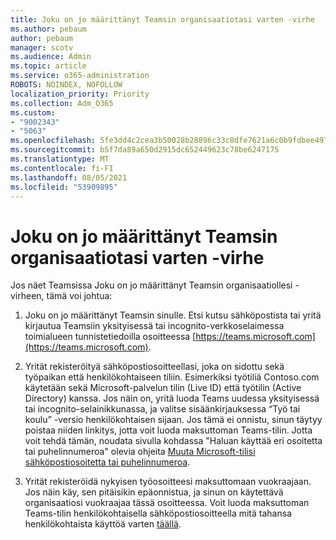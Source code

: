 ```yaml
---
title: Joku on jo määrittänyt Teamsin organisaatiotasi varten -virhe
ms.author: pebaum
author: pebaum
manager: scotv
ms.audience: Admin
ms.topic: article
ms.service: o365-administration
ROBOTS: NOINDEX, NOFOLLOW
localization_priority: Priority
ms.collection: Adm_O365
ms.custom:
- "9002343"
- "5063"
ms.openlocfilehash: 5fe3dd4c2cea3b50028b28896c33c8dfe7621a6c0b9fdbee4976dfb0e62c3f5d
ms.sourcegitcommit: b5f7da89a650d2915dc652449623c78be6247175
ms.translationtype: MT
ms.contentlocale: fi-FI
ms.lasthandoff: 08/05/2021
ms.locfileid: "53909895"
---
```

# <a name="someone-has-already-set-up-teams-for-your-organization-error"></a>Joku on jo määrittänyt Teamsin organisaatiotasi varten -virhe

Jos näet Teamsissa Joku on jo määrittänyt Teamsin organisaatiollesi -virheen, tämä voi johtua:

1. Joku on jo määrittänyt Teamsin sinulle. Etsi kutsu sähköpostista tai yritä kirjautua Teamsiin yksityisessä tai incognito-verkkoselaimessa toimialueen tunnistetiedoilla osoitteessa [https://teams.microsoft.com](https://teams.microsoft.com).

2. Yrität rekisteröityä sähköpostiosoitteellasi, joka on sidottu sekä työpaikan että henkilökohtaiseen tiliin. Esimerkiksi työtiliä Contoso.com käytetään sekä Microsoft-palvelun tilin (Live ID) että työtilin (Active Directory) kanssa. Jos näin on, yritä luoda Teams uudessa yksityisessä tai incognito-selainikkunassa, ja valitse sisäänkirjauksessa “Työ tai koulu” -versio henkilökohtaisen sijaan. Jos tämä ei onnistu, sinun täytyy poistaa niiden linkitys, jotta voit luoda maksuttoman Teams-tilin. Jotta voit tehdä tämän, noudata sivulla kohdassa "Haluan käyttää eri osoitetta tai puhelinnumeroa" olevia ohjeita [Muuta Microsoft-tilisi sähköpostiosoitetta tai puhelinnumeroa](https://support.microsoft.com/help/12407).

3. Yrität rekisteröidä nykyisen työosoitteesi maksuttomaan vuokraajaan. Jos näin käy, sen pitäisikin epäonnistua, ja sinun on käytettävä organisaatiosi vuokraajaa tässä osoitteessa. Voit luoda maksuttoman Teams-tilin henkilökohtaisella sähköpostiosoitteella mitä tahansa henkilökohtaista käyttöä varten [täällä](https://products.office.com/microsoft-teams/group-chat-software).
